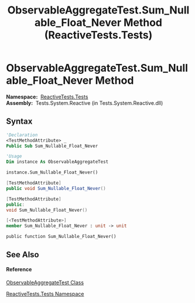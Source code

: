 ﻿---
title: ObservableAggregateTest.Sum_Nullable_Float_Never Method  (ReactiveTests.Tests)
TOCTitle: Sum_Nullable_Float_Never Method
ms:assetid: M:ReactiveTests.Tests.ObservableAggregateTest.Sum_Nullable_Float_Never
ms:mtpsurl: https://msdn.microsoft.com/en-us/library/reactivetests.tests.observableaggregatetest.sum_nullable_float_never(v=VS.103)
ms:contentKeyID: 36619728
ms.date: 06/28/2011
mtps_version: v=VS.103
f1_keywords:
- ReactiveTests.Tests.ObservableAggregateTest.Sum_Nullable_Float_Never
dev_langs:
- CSharp
- JScript
- VB
- FSharp
- c++
---

# ObservableAggregateTest.Sum\_Nullable\_Float\_Never Method

**Namespace:**  [ReactiveTests.Tests](hh289046\(v=vs.103\).md)  
**Assembly:**  Tests.System.Reactive (in Tests.System.Reactive.dll)

## Syntax

``` vb
'Declaration
<TestMethodAttribute> _
Public Sub Sum_Nullable_Float_Never
```

``` vb
'Usage
Dim instance As ObservableAggregateTest

instance.Sum_Nullable_Float_Never()
```

``` csharp
[TestMethodAttribute]
public void Sum_Nullable_Float_Never()
```

``` c++
[TestMethodAttribute]
public:
void Sum_Nullable_Float_Never()
```

``` fsharp
[<TestMethodAttribute>]
member Sum_Nullable_Float_Never : unit -> unit 
```

``` jscript
public function Sum_Nullable_Float_Never()
```

## See Also

#### Reference

[ObservableAggregateTest Class](hh314823\(v=vs.103\).md)

[ReactiveTests.Tests Namespace](hh289046\(v=vs.103\).md)

